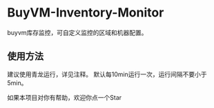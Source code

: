 # BuyVM-Inventory-Monitor
buyvm库存监控，可自定义监控的区域和机器配置。
## 使用方法
建议使用青龙运行，详见注释。
默认每10min运行一次，运行间隔不要小于5min。

如果本项目对你有帮助，欢迎你点一个Star
